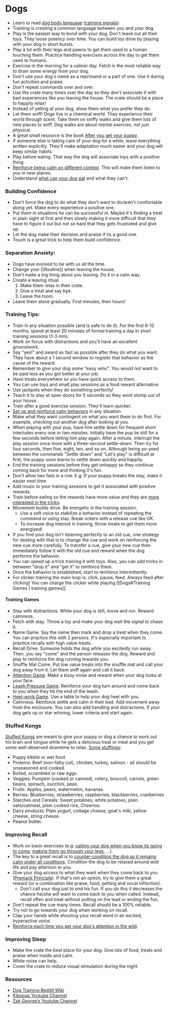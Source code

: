 # Dogs

- Learn to read [dog body language](https://www.flickr.com/photos/lilita/5652847156) ([calming signals](https://youtu.be/MgnLgHFRJu4)).
- Training is creating a common language between you and your dog.
- Play is the easiest way to bond with your dog. Don't leave out all their toys. They loose potency over time. You can build toy drive by playing with your dog in short bursts.
- Play a lot with their legs and pawns to get them used to a human touching them. Practice handling exercises across the day to get them used to humans.
- Exercise in the morning for a calmer day. Fetch is the most reliable way to drain some energy from your dog.
- Don't use your dog's name as a reprimand or a part of one. Use it during fun activities and praise.
- Don't repeat commands over and over.
- Use the crate many times over the day so they don't associate it with bad experiences like you leaving the house. The crate should be a place to happily relax!
- Instead of yelling at your dog, show them what you prefer they do.
- Let them sniff! Dogs live in a chemical world. They experience their world through scent. Take them on sniffy walks and give them lots of new places to sniff. Dog walks are about mental exercise, not just physical.
- A great small resource is the book [After you get your puppy](https://www.dogstardaily.com/files/downloads/AFTER_You_Get_Your_Puppy.pdf).
- If someone else is taking care of your dog for a while, leave everything written explicitly. They'll make adaptation much easier and your dog will keep similar habits.
- Play before eating. That way the dog will associate toys with a positive thing.
- [Reinforce being calm on different context](https://youtu.be/lLyiQODnR1s). This will make them listen to you in new places.
- Understand [what can your dog eat](https://www.naturzoo.com/carteles-informativos-alimentos-adecuados-una-dieta-natural-perros/) and what they can't.

### Building Confidence

- Don't force the dog to do what they don't want to do/aren't comfortable doing yet. Make every experience a positive one.
- Put them in situations he can be successful in. Maybe it's finding a treat in plain sight at first and then slowly making it more difficult that they have to figure it out but not so hard that they gets frustrated and give up.
- Let the dog make their decision and praise if its a good one.
- Touch is a great trick to help them build confidence.

### Separation Anxiety:

- Dogs have evolved to be with us all the time.
- Change your [[Routine]] when leaving the house.
- Don't make a big thing about you leaving. Do it in a calm way.
- Create a leaving ritual:
	1. Make them relax in their crate.
	2. Give a treat and say bye.
	3. Leave the room.
- Leave them alone gradually. First minutes, then hours!

### Training Tips:

- Train in any situation possible (and is safe to do it). For the first 6-12 months, spend at least 20 minutes of formal training a day in short training sessions (1-3 min).
- Work on focus with distractions and you'll have an excellent groundwork.
- Say "yes!" and award as fast as possible after they do what you want. They have about a 1 second window to register that behavior as the cause of the reward.
- Remember to give your dog some "easy wins". You would not want to be paid less as you got better at your job.
- Have treats everywhere so you have quick access to them.
- You can use toys and small play sessions as a food reward alternative.
- Use jackpots when they do something perfectly!
- Teach it to stay at open doors for 5 seconds so they wont stomp out of your house.
- Train after a good exercise session. They'll learn quicker.
- [Set up and reinforce calm behaviors](https://www.reddit.com/r/Dogtraining/wiki/calm) in any situation.
- Make what they want contingent on what you want them to do first. For example, checking out another dog after looking at you.
- When playing with your pup, have him settle down for frequent short interludes every one or two minutes. Initially have the pup lie still for a few seconds before letting him play again. After a minute, interrupt the play session once more with a three-second settle-down. Then try for four seconds, then five, eight, ten, and so on. Although being yo-yoed between the commands "Settle down" and "Let's play" is difficult at first, the puppy soon learns to settle down quickly and happily.
- End the training sessions before they get unhappy so they continue coming back for more and thinking it's fun.
- Don't allow two fails in a row. E.g: If your puppy breaks the stay, make it easier next time
- Add music to your training sessions to get it associated with positive rewards.
- Train before eating so the rewards have more value and they are [more interested in the tricks](https://youtu.be/knYNa0U5QZU).
- Movement builds drive. Be energetic in the training session.
	- Use a soft voice to stabilize a behavior instead of repeating the command or using stay. Break orders with a release cue like OK.
	- To increase dog interest in training, throw treats to get them more energized!
- If you find your dog isn't listening perfectly to an old cue, one strategy for dealing with that is to change the cue and work on reinforcing the new cue more carefully. To transfer a cue, give your _new_ cue then immediately follow it with the old cue and reward when the dog performs the behavior.
- You can speed up a trick training it with toys. Also, you can add tricks in between "drop it" and "get it" to reinforce them.
- Once the behavior is established, start to reinforce intermittently.
- For clicker training the main loop is: click, pause, feed. Always feed after clicking! You can charge the clicker while playing [[Dogs#Training Games | training games]].

#### Training Games

- Stay with distractions. While your dog is still, move and run. Reward calmness.
- Fetch with stay. Throw a toy and make your dog wait the signal to chase it.
- Name Game. Say the name then mark and drop a treat when they come. You can practice this with 2 persons. It's especially important to practice recalls with high value treats.
- Recall Drive. Someone holds the dog while you excitedly run away. Then, you say "come" and the person releases the dog. Reward and play to reinforce the dog running towards you.
- Snuffle Mat Come. Put low value treats into the snuffle mat and call your dog away from it. Let them sniff again and call it back.
- [Attention Game](https://youtu.be/5e_gVqJkdek). Make a kissy noise and reward when your dog looks at your face.
- [Leash Pressure Game](https://youtu.be/iKG89GVOJiM). Reinforce your dog turn around and come back to you when they hit the end of the leash.
- [Heel-work Game](https://youtu.be/45lk4_tud9Y). Use a table to help your dog heel with you.
- Calmness. Reinforce settle and calm in their bed. Add movement away from the enclosure. You can also add handling and distractions. If your dog gets up or star whining, lower criteria and start again.

### Stuffed Kongs

[Stuffed Kongs](https://youtu.be/LwZI1isnvPQ) are meant to give your puppy or dog a chance to work out his brain and tongue while he gets a delicious treat or meal and you get some well-deserved downtime to relax. [Some stuffings](https://www.naturzoo.com/estimulacion-mental-alimentos-naturales/):
- Puppy kibble or wet food.
- Proteins: Beef (non-fatty cut), chicken, turkey, salmon - all should be unseasoned and cooked.
- Boiled, scrambled or raw eggs.
- Veggies: Pumpkin (cooked or canned), celery, broccoli, carrots, green beans, spinach, zucchini, peas.
- Fruits: Apples, pears, watermelon, bananas.
- Berries: Blueberries, strawberries, raspberries, blackberries, cranberries
- Starches and Cereals: Sweet potatoes, white potatoes, plain oats/oatmeal, plain cooked rice, Cheerios.
- Dairy products: Plain yogurt, cottage cheese, goat's milk, yellow cheese, string cheese.
- Peanut butter.

### Improving Recall

- Work on basic exercises (e.g: [calling your dog when you know its going to come](https://www.youtube.com/watch?v=SVJe2VgoYV4), [making them go through your legs](https://youtu.be/jdbZErtB9Ok), ...).
- The key to a great recall is to [counter-condition the dog so it remains calm under all conditions](https://youtu.be/6uTgSr0acBo). Condition the dog to be relaxed around wild life and pay attention to you.
- Give your dog access to what they want when they come back to you ([Premack Principle](https://www.akc.org/expert-advice/training/what-is-the-premack-principle-in-dog-training/)). If that's not an option, try to give them a great reward (or a combination like praise, food, petting and vocal inflection).
	- Don't call your dog just to end his fun. If you do this it decreases the chance he/she will want to come back to you when called. Instead, recall often and treat without putting on the lead or ending the fun.
- Don't repeat the cue many times. Recall should be a 100% reliable.
- Try not to go towards your dog when working on recall.
- Clap your hands while shouting your recall word in an excited, hyperactive voice.
- [Reinforce each time you get your dog's attention in the wild](https://youtu.be/QFhtFt6Qy6g).

### Improving Sleep

- Make the crate the best place for your dog. Give lots of food, treats and praise when inside and calm.
- White noise can help.
- Cover the crate to reduce visual stimulation during the night.

### Resources

- [Dog Training Reddit Wiki](https://www.reddit.com/r/Dogtraining/wiki/index)
- [Kikopup Youtube Channel](https://www.youtube.com/user/kikopup)
- [Zak George’s Youtube Channel](https://www.youtube.com/channel/UCZzFRKsgVMhGTxffpzgTJlQ)
